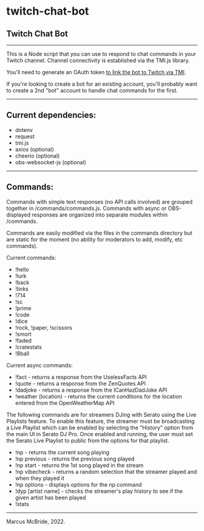 # twitch-chat-bot
## Twitch Chat Bot
<hr>

This is a Node script that you can use to respond to chat commands in your Twitch channel.  Channel connectivity is established via the TMI.js library.

You'll need to generate an OAuth token <a href="https://twitchapps.com/tmi/">to link the bot to Twitch via TMI</a>.

If you're looking to create a bot for an existing account, you'll probably want to create a 2nd "bot" account to handle chat commands for the first.
<hr>

## Current dependencies:

* dotenv
* request
* tmi.js 
* axios (optional)
* cheerio (optional)
* obs-websocket-js (optional)

<hr>

## Commands:

Commands with simple text responses (no API calls involved) are grouped together in /commands/commands.js.  Commands with async or OBS-displayed responses are organized into separate modules within /commands.

Commands are easily modified via the files in the commands directory but are static for the moment (no ability for moderators to add, modify, etc commands).

Current commands:

* !hello 
* !lurk
* !back
* !links
* !714
* !sc
* !prime
* !code
* !dice
* !rock, !paper, !scissors
* !smort
* !faded
* !cratestats
* !8ball

Current async commands:

* !fact - returns a response from the UselessFacts API
* !quote - returns a response from the ZenQuotes API
* !dadjoke - returns a response from the ICanHazDadJoke API
* !weather (location) - returns the current conditions for the location entered from the OpenWeatherMap API


The following commands are for streamers DJing with Serato using the Live Playlists feature.  To enable this feature, the streamer must be broadcasting a Live Playlist which can be enabled by selecting the "History" option from the main UI in Serato DJ Pro.  Once enabled and running, the user must set the Serato Live Playlist to public from the options for that playlist.

* !np - returns the current song playing
* !np previous - returns the previous song played
* !np start - returns the 1st song played in the stream
* !np vibecheck - returns a random selection that the streamer played and when they played it
* !np options - displays options for the np command
* !dyp [artist name] - checks the streamer's play history to see if the given artist has been played
* !stats

<hr>

Marcus McBride, 2022.
